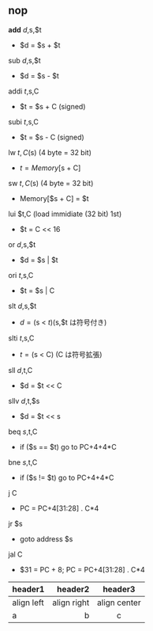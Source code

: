 nop
- 

**add** $d,$s,$t
-  $d = $s + $t

sub $d,$s,$t
-  $d = $s - $t

addi $t,$s,C
-  $t = $s + C (signed)

subi $t,$s,C
-  $t = $s - C (signed)

lw $t,C($s) (4 byte = 32 bit)
-  $t = Memory[$s + C]

sw $t,C($s) (4 byte = 32 bit)
-  Memory[$s + C] = $t

lui $t,C (load immidiate (32 bit) 1st)
-  $t = C << 16

or $d,$s,$t
-  $d = $s | $t

ori $t,$s,C
-  $t = $s | C

slt $d,$s,$t
-  $d = ($s < $t) ($s,$t は符号付き)

slti $t,$s,C
-  $t = ($s < C)  (C は符号拡張)

sll $d,$t,C
-  $d = $t << C

sllv $d,$t,$s
-  $d = $t << s

beq $s,$t,C
-  if ($s == $t) go to PC+4+4\*C

bne $s,$t,C
- if ($s != $t) go to PC+4+4\*C

j C
-  PC = PC+4[31:28] . C\*4

jr $s
-  goto address $s

jal C
-  $31 = PC + 8; PC = PC+4[31:28] . C\*4






|header1|header2|header3|
|:--|--:|:--:|
|align left|align right|align center|
|a|b|c|
